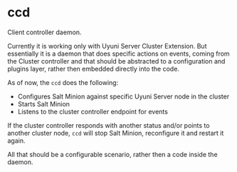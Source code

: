 # ccd

Client controller daemon.

Currently it is working only with Uyuni Server Cluster Extension. But
essentially it is a daemon that does specific actions on events,
coming from the Cluster controller and that should be abstracted to a
configuration and plugins layer, rather then embedded directly into
the code.

As of now, the `ccd` does the following:

- Configures Salt Minion against specific Uyuni Server node in the cluster
- Starts Salt Minion
- Listens to the cluster controller endpoint for events

If the cluster controller responds with another status and/or points
to another cluster node, `ccd` will stop Salt Minion, reconfigure it
and restart it again.

All that should be a configurable scenario, rather then a code inside
the daemon.
